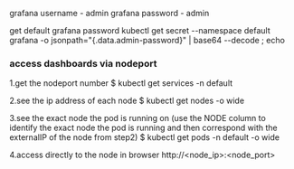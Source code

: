 <!-- @format -->

grafana username - admin
grafana password - admin

get default grafana password
kubectl get secret --namespace default grafana -o jsonpath="{.data.admin-password}" | base64 --decode ; echo

### access dashboards via nodeport

1.get the nodeport number
$ kubectl get services -n default

2.see the ip address of each node
$ kubectl get nodes -o wide

3.see the exact node the pod is running on
(use the NODE column to identify the exact node the pod is running and then correspond with the externalIP of the node from step2)
$ kubectl get pods -n default -o wide

4.access directly to the node in browser
http://<node_ip>:<node_port>
